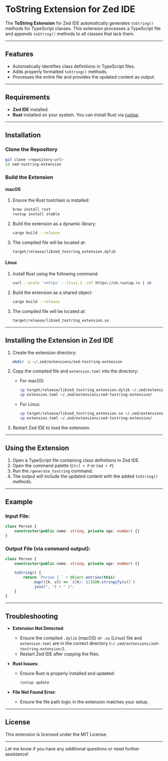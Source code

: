 
# ToString Extension for Zed IDE

The **ToString Extension** for Zed IDE automatically generates `toString()` methods for TypeScript classes. This extension processes a TypeScript file and appends `toString()` methods to all classes that lack them.

---

## Features

- Automatically identifies class definitions in TypeScript files.
- Adds properly formatted `toString()` methods.
- Processes the entire file and provides the updated content as output.

---

## Requirements

- **Zed IDE** installed.
- **Rust** installed on your system. You can install Rust via [rustup](https://rustup.rs/).

---

## Installation

### Clone the Repository

```bash
git clone <repository-url>
cd zed-tostring-extension
```

### Build the Extension

#### macOS

1. Ensure the Rust toolchain is installed:

   ```bash
   brew install rust
   rustup install stable
   ```

2. Build the extension as a dynamic library:

   ```bash
   cargo build --release
   ```

3. The compiled file will be located at:
   ```
   target/release/libzed_tostring_extension.dylib
   ```

#### Linux

1. Install Rust using the following command:

   ```bash
   curl --proto '=https' --tlsv1.2 -sSf https://sh.rustup.rs | sh
   ```

2. Build the extension as a shared object:

   ```bash
   cargo build --release
   ```

3. The compiled file will be located at:
   ```
   target/release/libzed_tostring_extension.so
   ```

---

## Installing the Extension in Zed IDE

1. Create the extension directory:

   ```bash
   mkdir -p ~/.zed/extensions/zed-tostring-extension
   ```

2. Copy the compiled file and `extension.toml` into the directory:

   - For macOS:

     ```bash
     cp target/release/libzed_tostring_extension.dylib ~/.zed/extensions/zed-tostring-extension/
     cp extension.toml ~/.zed/extensions/zed-tostring-extension/
     ```

   - For Linux:

     ```bash
     cp target/release/libzed_tostring_extension.so ~/.zed/extensions/zed-tostring-extension/
     cp extension.toml ~/.zed/extensions/zed-tostring-extension/
     ```

3. Restart Zed IDE to load the extension.

---

## Using the Extension

1. Open a TypeScript file containing class definitions in Zed IDE.
2. Open the command palette (`Ctrl + P` or `Cmd + P`).
3. Run the `/generate_tostring` command.
4. The output will include the updated content with the added `toString()` methods.

---

## Example

### Input File:

```typescript
class Person {
    constructor(public name: string, private age: number) {}
}
```

### Output File (via command output):

```typescript
class Person {
    constructor(public name: string, private age: number) {}

    toString() {
        return `Person { ` + Object.entries(this)
            .map(([k, v]) => `${k}: ${JSON.stringify(v)}`)
            .join(", ") + " }";
    }
}
```

---

## Troubleshooting

- **Extension Not Detected**:
  - Ensure the compiled `.dylib` (macOS) or `.so` (Linux) file and `extension.toml` are in the correct directory (`~/.zed/extensions/zed-tostring-extension/`).
  - Restart Zed IDE after copying the files.

- **Rust Issues**:
  - Ensure Rust is properly installed and updated:
    ```bash
    rustup update
    ```

- **File Not Found Error**:
  - Ensure the file path logic in the extension matches your setup.

---

## License

This extension is licensed under the MIT License.

---

Let me know if you have any additional questions or need further assistance!
